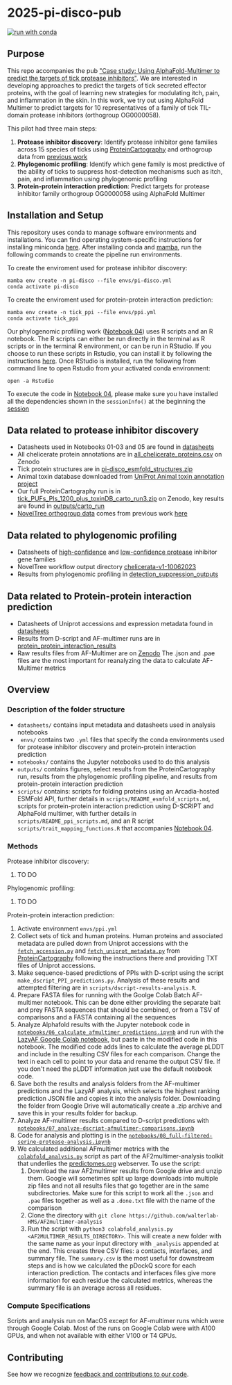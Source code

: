 # 2025-pi-disco-pub

[![run with conda](https://img.shields.io/badge/run%20with-conda-3EB049?labelColor=000000&logo=anaconda)](https://docs.conda.io/projects/miniconda/en/latest/)


## Purpose

This repo accompanies the pub ["Case study: Using AlphaFold-Multimer to predict the targets of tick protease inhibitors"](https://doi.org/10.57844/arcadia-77d4-1c5d). We are interested in developing approaches to predict the targets of tick secreted effector proteins, with the goal of learning new strategies for modulating itch, pain, and inflammation in the skin. In this work, we try out using AlphaFold Multimer to predict targets for 10 representatives of a family of tick TIL-domain protease inhibitors (orthogroup OG0000058). 

This pilot had three main steps:
1. **Protease inhibitor discovery**: Identify protease inhibitor gene families across 15 species of ticks using [ProteinCartography](https://github.com/Arcadia-Science/ProteinCartography) and orthogroup data from [previous work](https://dx.doi.org/10.57844/arcadia-4e3b-bbea)
2. **Phylogenomic profiling**: Identify which gene family is most predictive of the ability of ticks to suppress host-detection mechanisms such as itch, pain, and inflammation using phylogenomic profiling 
3. **Protein-protein interaction prediction**: Predict targets for protease inhibitor family orthogroup OG0000058 using AlphaFold Multimer

## Installation and Setup

This repository uses conda to manage software environments and installations. You can find operating system-specific instructions for installing miniconda [here](https://docs.conda.io/projects/miniconda/en/latest/). After installing conda and [mamba](https://mamba.readthedocs.io/en/latest/), run the following commands to create the pipeline run environments.

To create the enviroment used for protease inhibitor discovery:

```{bash}
mamba env create -n pi-disco --file envs/pi-disco.yml
conda activate pi-disco
```
To create the enviroment used for protein-protein interaction prediction:

```{bash}
mamba env create -n tick_ppi --file envs/ppi.yml
conda activate tick_ppi
```

Our phylogenomic profiling work ([Notebook 04](https://github.com/Arcadia-Science/2025-pi-disco-pub/blob/main/notebooks/04_trait_mapping.Rmd)) uses R scripts and an R notebook. The R scripts can either be run directly in the terminal as R scripts or in the terminal R environment, or can be run in RStudio. If you choose to run these scripts in Rstudio, you can install it by following the instructions [here](https://posit.co/download/rstudio-desktop/). Once RStudio is installed, run the following from command line to open Rstudio from your activated conda environment:

```{bash}
open -a Rstudio
```

To execute the code in [Notebook 04](https://github.com/Arcadia-Science/2025-pi-disco-pub/blob/main/notebooks/04_trait_mapping.Rmd), please make sure you have installed all the dependencies shown in the ```sessionInfo()``` at the beginning the [session](notebooks/04_trait_mapping.nb.html)

## Data related to protease inhibitor discovery  
- Datasheets used in Notebooks 01-03 and 05 are found in [datasheets](https://github.com/Arcadia-Science/2025-pi-disco-pub/tree/main/datasheets)
- All chelicerate protein annotations are in [all_chelicerate_proteins.csv](https://zenodo.org/records/15186244) on Zenodo
- Tick protein structures are in [pi-disco_esmfold_structures.zip](https://zenodo.org/records/15186244)
- Animal toxin database downloaded from [UniProt Animal toxin annotation project](https://www.uniprot.org/help/Toxins) 
- Our full ProteinCartography run is in [tick_PUFs_PIs_1200_plus_toxinDB_carto_run3.zip](https://zenodo.org/records/15186244) on Zenodo, key results are found in [outputs/carto_run](https://github.com/Arcadia-Science/2025-pi-disco-pub/tree/main/outputs/carto_run)
- [NovelTree orthogroup data](https://github.com/Arcadia-Science/2025-pi-disco-pub/blob/main/datasheets/Orthogroups.tsv) comes from previous work [here](https://dx.doi.org/10.57844/arcadia-4e3b-bbea)

## Data related to phylogenomic profiling
- Datasheets of [high-confidence](https://github.com/Arcadia-Science/2025-pi-disco-pub/blob/main/datasheets/PI_orthogroups_high_qual_06112023.tsv) and [low-confidence protease](https://github.com/Arcadia-Science/2025-pi-disco-pub/blob/main/datasheets/PI_orthogroups_low_qual_06112023.tsv) inhibitor gene families
- NovelTree workflow output directory [chelicerata-v1-10062023](https://zenodo.org/records/14113178)
- Results from phylogenomic profiling in [detection_suppression_outputs](https://github.com/Arcadia-Science/2025-pi-disco-pub/tree/main/outputs/detection_suppression_outputs/trait_prediction/detection_suppression_test_lasso/s_counts_proteases_combined)

## Data related to Protein-protein interaction prediction
- Datasheets of Uniprot accessions and expression metadata found in [datasheets](https://github.com/Arcadia-Science/2025-pi-disco-pub/tree/main/datasheets)
- Results from D-script and AF-multimer runs are in [protein_protein_interaction_results](https://github.com/Arcadia-Science/2025-pi-disco-pub/tree/main/outputs/protein_protein_interaction_results)
- Raw results files from AF-Multimer are on [Zenodo](https://zenodo.org/records/15186244) The .json and .pae files are the most important for reanalyzing the data to calculate AF-Multimer metrics

## Overview

### Description of the folder structure
- `datasheets/` contains input metadata and datasheets used in analysis notebooks 
- ` envs/` contains two ```.yml``` files that specify the conda environments used for protease inhibitor discovery and protein-protein interaction prediction
- `notebooks/` contains the Jupyter notebooks used to do this analysis 
- `outputs/` contains figures, select results from the ProteinCartography run, results from the phylogenomic profiling pipeline, and results from protein-protein interaction prediction
- `scripts/` contains: scripts for folding proteins using an Arcadia-hosted ESMFold API, further details in `scripts/README_esmfold_scripts.md`, scripts for protein-protein interaction prediction using D-SCRIPT and AlphaFold multimer, with further details in `scripts/README_ppi_scripts.md`, and an R script `scripts/trait_mapping_functions.R` that accompanies [Notebook 04](https://github.com/Arcadia-Science/2025-pi-disco-pub/blob/main/notebooks/04_trait_mapping.Rmd). 
  

### Methods

Protease inhibitor discovery:
1. TO DO

Phylogenomic profiling:
1. TO DO

Protein-protein interaction prediction: 
1. Activate environment `envs/ppi.yml`
2. Collect sets of tick and human proteins. Human proteins and associated metadata are pulled down from Uniprot accessions with the [`fetch_accession.py`](https://github.com/Arcadia-Science/ProteinCartography/blob/v0.4.0-alpha/ProteinCartography/fetch_accession.py) and [`fetch_uniprot_metadata.py`](https://github.com/Arcadia-Science/ProteinCartography/blob/v0.4.0-alpha/ProteinCartography/fetch_uniprot_metadata.py) from [ProteinCartography](https://github.com/Arcadia-Science/ProteinCartography) following the instructions there and providing TXT files of Uniprot accessions.
3. Make sequence-based predictions of PPIs with D-script using the script `make_dscript_PPI_predictions.py`. Analysis of these results and attempted filtering are in `scripts/dscript-results-analysis.R`.
4. Prepare FASTA files for running with the Goolge Colab Batch AF-multimer notebook. This can be done either providing the separate bait and prey FASTA sequences that should be combined, or from a TSV of comparisons and a FASTA containing all the sequences
5. Analyze Alphafold results with the Jupyter notebook code in [`notebooks/06_calculate_afmultimer_predictions.ipynb`](./notebooks/06_calculate_afmultimer_predictions.ipynb) and run with the [LazyAF Google Colab notebook](https://colab.research.google.com/drive/1j7WJLcUHTR8BrjkWDaU549rFk6X5Zu18), but paste in the modified code in this notebook. The modified code adds lines to calculate the average pLDDT and include in the resulting CSV files for each comparison. Change the text in each cell to point to your data and rename the output CSV file. If you don't need the pLDDT information just use the default notebook code.
6. Save both the results and analysis folders from the AF-multimer predictions and the LazyAF analysis, which selects the highest ranking prediction JSON file and copies it into the analysis folder. Downloading the folder from Google Drive will automatically create a .zip archive and save this in your results folder for backup.
7. Analyze AF-multimer results compared to D-script predictions with [`notebooks/07_analyze-dscript-afmultimer-comparisons.ipynb`](./notebooks/07_analyze-dscript-afmultimer-comparisons.ipynb)
8. Code for analysis and plotting is in the [`notebooks/08_full-filtered-serine-protease-analysis.ipynb`](./notebooks/08_full-filtered-serine-protease-analysis.ipynb)
9. We calculated additional AFmultimer metrics with the [`colabfold_analysis.py`](https://github.com/walterlab-HMS/AF2multimer-analysis/blob/main/colabfold_analysis.py) script as part of the AF2multimer-analysis toolkit that underlies the [predictomes.org](https://predictomes.org/) webserver. To use the script:
   1.  Download the raw AF2multimer results from Google drive and unzip them. Google will sometimes split up large downloads into multiple zip files and not all results files that go together are in the same subdirectories. Make sure for this script to work all the `.json` and `.pae` files together as well as a `.done.txt` file with the name of the comparison
   2.  Clone the directory with `git clone https://github.com/walterlab-HMS/AF2multimer-analysis`
   3.  Run the script with `python3 colabfold_analysis.py <AF2MULTIMER_RESULTS_DIRECTORY>`. This will create a new folder with the same name as your input directory with `_analysis` appended at the end. This creates three CSV files: a contacts, interfaces, and summary file. The `summary.csv` is the most useful for downstream steps and is how we calculated the pDockQ score for each interaction prediction. The contacts and interfaces files give more information for each residue the calculated metrics, whereas the summary file is an average across all residues.

### Compute Specifications

Scripts and analysis run on MacOS except for AF-multimer runs which were through Google Colab. Most of the runs on Google Colab were with A100 GPUs, and when not available with either V100 or T4 GPUs.

## Contributing

See how we recognize [feedback and contributions to our code](https://github.com/Arcadia-Science/arcadia-software-handbook/blob/main/guides-and-standards/guide-credit-for-contributions.md). 
